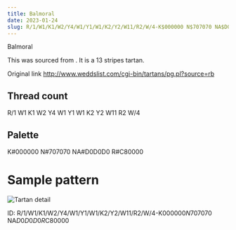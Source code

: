 ```yaml
---
title: Balmoral
date: 2023-01-24
slug: R/1/W1/K1/W2/Y4/W1/Y1/W1/K2/Y2/W11/R2/W/4-K$000000 N$707070 NA$D0D0D0 R$C80000
---
```

Balmoral

This was sourced from <no value>.  It is a 13 stripes tartan.

Original link http://www.weddslist.com/cgi-bin/tartans/pg.pl?source=rb

## Thread count
R/1 W1 K1 W2 Y4 W1 Y1 W1 K2 Y2 W11 R2 W/4

## Palette
K#000000 N#707070 NA#D0D0D0 R#C80000

# Sample pattern

![Tartan detail](tartan.png "R/1 W1 K1 W2 Y4 W1 Y1 W1 K2 Y2 W11 R2 W/4 tartan")

ID: R/1/W1/K1/W2/Y4/W1/Y1/W1/K2/Y2/W11/R2/W/4-K$000000 N$707070 NA$D0D0D0 R$C80000